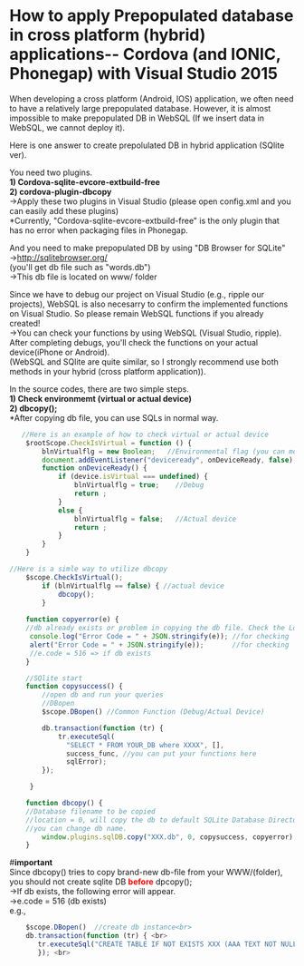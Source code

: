 # How to apply Prepopulated database in cross platform (hybrid) applications-- Cordova (and IONIC, Phonegap) with Visual Studio 2015
When developing a cross platform (Android, IOS) application, we often need to have a relatively large prepopulated database. However, it  is almost impossible to make prepopulated DB in WebSQL (If we insert data in WebSQL, we cannot deploy it).
<p>
Here is one answer to create prepolulated DB in hybrid application (SQlite ver).
</p>
<p>
You need two plugins.<br><b>
1) Cordova-sqlite-evcore-extbuild-free<br>
2) cordova-plugin-dbcopy<br></b>
->Apply these two plugins in Visual Studio (please open config.xml and you can easily add these plugins)<br>
*Currently, "Cordova-sqlite-evcore-extbuild-free" is the only plugin that has no error when packaging files in Phonegap. 

And you need to make prepopulated DB by using "DB Browser for SQLite"<br>
->http://sqlitebrowser.org/<br>
(you'll get db file such as "words.db")<br>
->This db file is located on www/ folder<br>

Since we have to debug our project on Visual Studio (e.g., ripple our projects), WebSQL is also necesarry to confirm the implemented functions on Visual Studio. So please remain WebSQL functions if you already created!<br>
->You can check your functions by using WebSQL (Visual Studio, ripple). After completing debugs, you'll check the functions on your actual device(iPhone or Android).  <br>
(WebSQL and SQlite are quite similar, so I strongly recommend use both methods in your hybrid (cross platform application)).<br>

In the source codes, there are two simple steps.<br>
<b>1) Check environmemt (virtual or actual device)<br>
 2) dbcopy();</b><br>
*After copying db file, you can use SQLs in normal way. <br>
```js
   //Here is an example of how to check virtual or actual device
    $rootScope.CheckIsVirtual = function () {
        blnVirtualflg = new Boolean;   //Environmental flag (you can modify this kind of codes)
        document.addEventListener("deviceready", onDeviceReady, false);
        function onDeviceReady() {
            if (device.isVirtual === undefined) {
                blnVirtualflg = true;    //Debug
                return ;
            }
            else {
                blnVirtualflg = false;   //Actual device
                return ;
            }
        }
    }
```
```js
//Here is a simle way to utilize dbcopy
    $scope.CheckIsVirtual(); 
        if (blnVirtualflg == false) { //actual device
            dbcopy();
        }
 
    function copyerror(e) {
    //db already exists or problem in copying the db file. Check the Log.
     console.log("Error Code = " + JSON.stringify(e)); //for checking
     alert("Error Code = " + JSON.stringify(e));       //for checking
     //e.code = 516 => if db exists
    }

    //SQlite start
    function copysuccess() {
        //open db and run your queries
        //DBopen
        $scope.DBopen() //Common Function (Debug/Actual Device)

        db.transaction(function (tr) {
            tr.executeSql(
              "SELECT * FROM YOUR_DB where XXXX", [],
              success_func, //you can put your functions here
              sqlError);
        });

     }

    function dbcopy() {
    //Database filename to be copied
    //location = 0, will copy the db to default SQLite Database Directory
    //you can change db name.
        window.plugins.sqlDB.copy("XXX.db", 0, copysuccess, copyerror);
    }
```

#<b>important</b><br>
Since dbcopy() tries to copy brand-new db-file from your WWW/(folder), you should not create sqlite DB <font color="red"><b>before</b></font> dpcopy(); <br>
->If db exists, the following error will appear. <br>
->e.code = 516 (db exists) <br>
e.g., <br>
```js
    $scope.DBopen()  //create db instance<br> 
    db.transaction(function (tr) { <br>
       tr.executeSql("CREATE TABLE IF NOT EXISTS XXX (AAA TEXT NOT NULL, BBB, CCC)", [], function () {  }, sqlError); <br>
       }); <br>
```       


